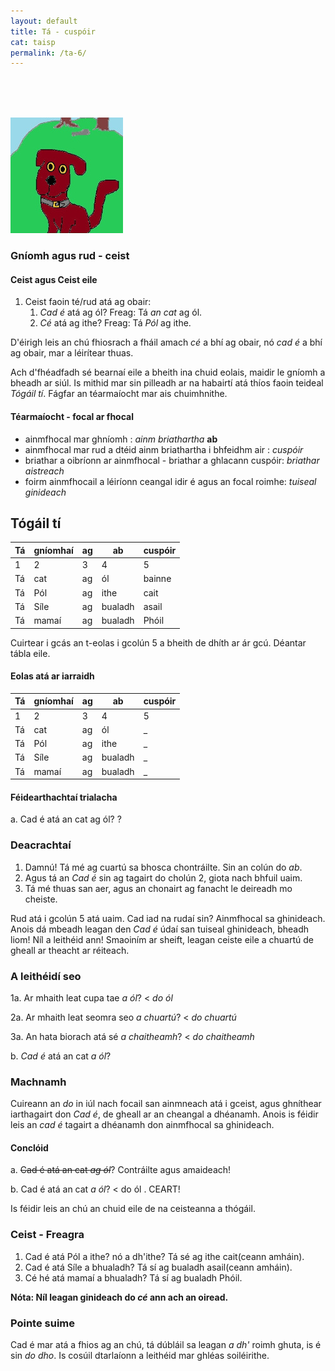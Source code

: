 ```yaml
---
layout: default
title: Tá - cuspóir
cat: taisp
permalink: /ta-6/
---
```


<br>
<br>
<br>

![pic](../assets/img/tadhg.jpg)


### Gníomh agus rud - ceist

#### Ceist agus Ceist eile
1. Ceist faoin té/rud atá ag obair:
    1. *Cad é* atá ag ól? Freag: Tá *an cat* ag ól.
    2. *Cé* atá ag ithe? Freag: Tá *Pól* ag ithe.

D'éirigh leis an chú fhiosrach a fháil amach *cé* a bhí ag
obair, nó *cad é* a bhí ag obair, mar a léirítear thuas.

Ach d'fhéadfadh sé bearnaí eile a bheith ina chuid eolais, maidir le
gníomh a bheadh ar siúl. Is mithid mar sin pilleadh ar na habairtí
atá thíos faoin teideal *Tógáil tí*. Fágfar an téarmaíocht mar ais chuimhnithe.

####  Téarmaíocht - focal ar fhocal
- ainmfhocal mar ghníomh : *ainm briathartha* <strong>ab</strong>
- ainmfhocal mar rud a dtéid ainm briathartha i bhfeidhm air : *cuspóir*
- briathar a oibríonn ar ainmfhocal  - briathar a ghlacann cuspóir: *briathar aistreach*
- foirm ainmfhocail a léiríonn ceangal idir é agus an focal roimhe: *tuiseal ginideach*

## Tógáil tí

| Tá  | gníomhaí | ag  | ab      | cuspóir |
| --- | ---      | --- | ---     | ---     |
| 1   | 2        | 3   | 4       | 5       |
| Tá  | cat      | ag  | ól      | bainne  |
| Tá  | Pól      | ag  | ithe    | cait    |
| Tá  | Síle     | ag  | bualadh | asail   |
| Tá  | mamaí    | ag  | bualadh | Phóil   |

Cuirtear i gcás an t-eolas i gcolún 5 a bheith
de dhíth ar ár gcú. Déantar tábla eile.

#### Eolas atá ar iarraidh

| Tá  | gníomhaí | ag  | ab      | cuspóir |
| --- | ---      | --- | ---     | ---     |
| 1   | 2        | 3   | 4       | 5       |
| Tá  | cat      | ag  | ól      | _       |
| Tá  | Pól      | ag  | ithe    | _       |
| Tá  | Síle     | ag  | bualadh | _       |
| Tá  | mamaí    | ag  | bualadh | _       |


#### Féidearthachtaí trialacha


a. Cad é atá an cat ag ól? ?
### Deacrachtaí
1. Damnú! Tá mé ag cuartú sa bhosca chontráilte. Sin an colún do *ab*.
2. Agus tá an *Cad é* sin ag tagairt do cholún 2, giota nach bhfuil uaim.
3. Tá mé thuas san aer, agus an chonairt ag fanacht le deireadh mo cheiste.

Rud atá i gcolún 5 atá uaim. Cad iad na rudaí sin? Ainmfhocal sa ghinideach.
Anois dá mbeadh leagan den *Cad é* údaí san tuiseal ghinideach, bheadh liom!
Níl a leithéid ann! Smaoiním ar sheift, leagan ceiste eile a chuartú de gheall
ar theacht ar réiteach.

### A leithéidí seo

1a. Ar mhaith leat cupa tae *a ól*? < *do ól*

2a. Ar mhaith leat seomra seo *a chuartú*? < *do chuartú*

3a. An hata biorach atá sé *a chaitheamh*? < *do chaitheamh*

b. *Cad é* atá an cat *a ól*?

### Machnamh
Cuireann an *do* in iúl nach focail san ainmneach atá i gceist, agus
ghníthear iarthagairt don *Cad é*, de gheall ar an cheangal a dhéanamh.
Anois is féidir leis an *cad é* tagairt a dhéanamh don ainmfhocal sa
ghinideach.

#### Conclóid
a. ~~Cad é atá an cat *ag ól*~~? Contráilte agus amaideach!

b. Cad é atá an cat *a ól*? < do ól . CEART!

Is féidir leis an chú an chuid eile de na ceisteanna a thógáil.

### Ceist - Freagra

1. Cad é atá Pól a ithe? nó a dh'ithe? Tá sé ag ithe cait(ceann amháin).
2. Cad é atá Síle a bhualadh? Tá sí ag bualadh asail(ceann amháin).
3. Cé hé atá mamaí a bhualadh? Tá sí ag bualadh Phóil.

<strong>Nóta: Níl leagan ginideach do *cé* ann ach an oiread.</strong>

### Pointe suime

Cad é mar atá a fhios ag an chú, tá dúbláil sa leagan *a dh'* roimh ghuta, is
é sin *do dho*.  Is cosúil dtarlaíonn a leithéid mar ghléas soiléirithe.





















